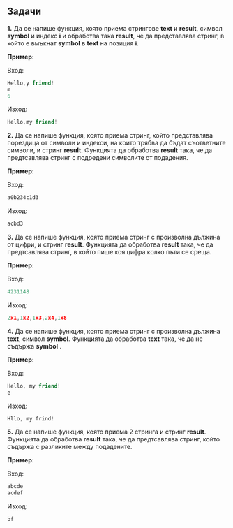 ﻿
## Задачи

**1.** Да се напише функция, която приема стрингове **text** и **result**, символ **symbol**  и индекс **i** и обработва така **result**, че да представлява стринг, в който е вмъкнат **symbol** в **text** на позиция **i**.

**Пример:**

Вход:
```c++
Hello,y friend!
m
6
```
Изход:
```c++
Hello,my friend!
```

**2.** Да се напише функция, която приема стринг, който представлява порездица от символи и индекси, на които трябва да бъдат съответните символи, и стринг **result**. Функцията да обработва **result** така, че да предтсавлява стринг с подредени символите от подадения.

**Пример:**

Вход:
```c++
a0b234c1d3
```

Изход:
```c++
acbd3
```

**3.** Да се напише функция, която приема стринг с произволна дължина от цифри, и стринг **result**. Функцията да обработва **result** така, че да предтсавлява стринг, в който пише коя цифра колко пъти се среща.

**Пример:**

Вход:
```c++
4231148
```
Изход:
```c++
2x1,1x2,1x3,2x4,1x8
```

**4.** Да се напише функция, която приема стринг с произволна дължина **text**, символ **symbol**. Функцията да обработва **text** така, че да не съдържа **symbol** .

**Пример:**

Вход:
```c++
Hello, my friend!
e
```
Изход:
```c++
Hllo, my frind!
```

**5.** Да се напише функция, която приема 2 стринга и стринг **result**. Функцията да обработва **result** така, че да предтсавлява стринг, който съдържа с разликите между подадените.

**Пример:**

Вход:
```c++
abcde
acdef
```

Изход:
```c++
bf
```
